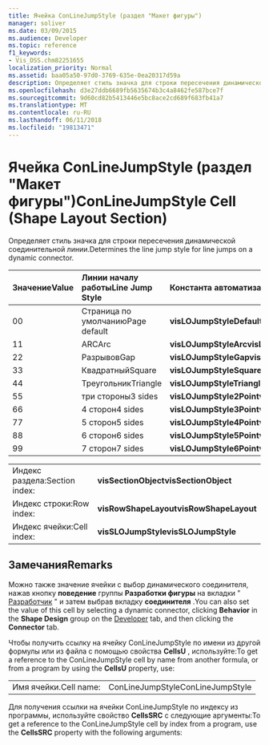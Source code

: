 ```yaml
---
title: Ячейка ConLineJumpStyle (раздел "Макет фигуры")
manager: soliver
ms.date: 03/09/2015
ms.audience: Developer
ms.topic: reference
f1_keywords:
- Vis_DSS.chm82251655
localization_priority: Normal
ms.assetid: baa05a50-97d0-3769-635e-0ea20317d59a
description: Определяет стиль значка для строки пересечения динамической соединительной линии.
ms.openlocfilehash: d3e27ddb6689fb5635674b3c4a8462fe587bce7f
ms.sourcegitcommit: 9d60cd82b5413446e5bc8ace2cd689f683fb41a7
ms.translationtype: MT
ms.contentlocale: ru-RU
ms.lasthandoff: 06/11/2018
ms.locfileid: "19813471"
---
```

# <a name="conlinejumpstyle-cell-shape-layout-section"></a><span data-ttu-id="4f52a-103">Ячейка ConLineJumpStyle (раздел "Макет фигуры")</span><span class="sxs-lookup"><span data-stu-id="4f52a-103">ConLineJumpStyle Cell (Shape Layout Section)</span></span>

<span data-ttu-id="4f52a-104">Определяет стиль значка для строки пересечения динамической соединительной линии.</span><span class="sxs-lookup"><span data-stu-id="4f52a-104">Determines the line jump style for line jumps on a dynamic connector.</span></span>
  
|<span data-ttu-id="4f52a-105">**Значение**</span><span class="sxs-lookup"><span data-stu-id="4f52a-105">**Value**</span></span>|<span data-ttu-id="4f52a-106">**Линии началу работы**</span><span class="sxs-lookup"><span data-stu-id="4f52a-106">**Line Jump Style**</span></span>|<span data-ttu-id="4f52a-107">**Константа автоматизации**</span><span class="sxs-lookup"><span data-stu-id="4f52a-107">**Automation constant**</span></span>|
|:-----|:-----|:-----|
|<span data-ttu-id="4f52a-108">0</span><span class="sxs-lookup"><span data-stu-id="4f52a-108">0</span></span>  <br/> |<span data-ttu-id="4f52a-109">Страница по умолчанию</span><span class="sxs-lookup"><span data-stu-id="4f52a-109">Page default</span></span>  <br/> |<span data-ttu-id="4f52a-110">**visLOJumpStyleDefault**</span><span class="sxs-lookup"><span data-stu-id="4f52a-110">**visLOJumpStyleDefault**</span></span> <br/> |
|<span data-ttu-id="4f52a-111">1</span><span class="sxs-lookup"><span data-stu-id="4f52a-111">1</span></span>  <br/> |<span data-ttu-id="4f52a-112">ARC</span><span class="sxs-lookup"><span data-stu-id="4f52a-112">Arc</span></span>  <br/> |<span data-ttu-id="4f52a-113">**visLOJumpStyleArc**</span><span class="sxs-lookup"><span data-stu-id="4f52a-113">**visLOJumpStyleArc**</span></span> <br/> |
|<span data-ttu-id="4f52a-114">2</span><span class="sxs-lookup"><span data-stu-id="4f52a-114">2</span></span>  <br/> |<span data-ttu-id="4f52a-115">Разрывов</span><span class="sxs-lookup"><span data-stu-id="4f52a-115">Gap</span></span>  <br/> |<span data-ttu-id="4f52a-116">**visLOJumpStyleGap**</span><span class="sxs-lookup"><span data-stu-id="4f52a-116">**visLOJumpStyleGap**</span></span> <br/> |
|<span data-ttu-id="4f52a-117">3</span><span class="sxs-lookup"><span data-stu-id="4f52a-117">3</span></span>  <br/> |<span data-ttu-id="4f52a-118">Квадратный</span><span class="sxs-lookup"><span data-stu-id="4f52a-118">Square</span></span>  <br/> |<span data-ttu-id="4f52a-119">**visLOJumpStyleSquare**</span><span class="sxs-lookup"><span data-stu-id="4f52a-119">**visLOJumpStyleSquare**</span></span> <br/> |
|<span data-ttu-id="4f52a-120">4</span><span class="sxs-lookup"><span data-stu-id="4f52a-120">4</span></span>  <br/> |<span data-ttu-id="4f52a-121">Треугольник</span><span class="sxs-lookup"><span data-stu-id="4f52a-121">Triangle</span></span>  <br/> |<span data-ttu-id="4f52a-122">**visLOJumpStyleTriangle**</span><span class="sxs-lookup"><span data-stu-id="4f52a-122">**visLOJumpStyleTriangle**</span></span> <br/> |
|<span data-ttu-id="4f52a-123">5</span><span class="sxs-lookup"><span data-stu-id="4f52a-123">5</span></span>  <br/> |<span data-ttu-id="4f52a-124">три стороны</span><span class="sxs-lookup"><span data-stu-id="4f52a-124">3 sides</span></span>  <br/> |<span data-ttu-id="4f52a-125">**visLOJumpStyle2Point**</span><span class="sxs-lookup"><span data-stu-id="4f52a-125">**visLOJumpStyle2Point**</span></span> <br/> |
|<span data-ttu-id="4f52a-126">6</span><span class="sxs-lookup"><span data-stu-id="4f52a-126">6</span></span>  <br/> |<span data-ttu-id="4f52a-127">4 сторон</span><span class="sxs-lookup"><span data-stu-id="4f52a-127">4 sides</span></span>  <br/> |<span data-ttu-id="4f52a-128">**visLOJumpStyle3Point**</span><span class="sxs-lookup"><span data-stu-id="4f52a-128">**visLOJumpStyle3Point**</span></span> <br/> |
|<span data-ttu-id="4f52a-129">7</span><span class="sxs-lookup"><span data-stu-id="4f52a-129">7</span></span>  <br/> |<span data-ttu-id="4f52a-130">5 сторон</span><span class="sxs-lookup"><span data-stu-id="4f52a-130">5 sides</span></span>  <br/> |<span data-ttu-id="4f52a-131">**visLOJumpStyle4Point**</span><span class="sxs-lookup"><span data-stu-id="4f52a-131">**visLOJumpStyle4Point**</span></span> <br/> |
|<span data-ttu-id="4f52a-132">8</span><span class="sxs-lookup"><span data-stu-id="4f52a-132">8</span></span>  <br/> |<span data-ttu-id="4f52a-133">6 сторон</span><span class="sxs-lookup"><span data-stu-id="4f52a-133">6 sides</span></span>  <br/> |<span data-ttu-id="4f52a-134">**visLOJumpStyle5Point**</span><span class="sxs-lookup"><span data-stu-id="4f52a-134">**visLOJumpStyle5Point**</span></span> <br/> |
|<span data-ttu-id="4f52a-135">9</span><span class="sxs-lookup"><span data-stu-id="4f52a-135">9</span></span>  <br/> |<span data-ttu-id="4f52a-136">7 сторон</span><span class="sxs-lookup"><span data-stu-id="4f52a-136">7 sides</span></span>  <br/> |<span data-ttu-id="4f52a-137">**visLOJumpStyle6Point**</span><span class="sxs-lookup"><span data-stu-id="4f52a-137">**visLOJumpStyle6Point**</span></span> <br/> |
   
|||
|:-----|:-----|
|<span data-ttu-id="4f52a-138">Индекс раздела:</span><span class="sxs-lookup"><span data-stu-id="4f52a-138">Section index:</span></span>  <br/> |<span data-ttu-id="4f52a-139">**visSectionObject**</span><span class="sxs-lookup"><span data-stu-id="4f52a-139">**visSectionObject**</span></span> <br/> |
|<span data-ttu-id="4f52a-140">Индекс строки:</span><span class="sxs-lookup"><span data-stu-id="4f52a-140">Row index:</span></span>  <br/> |<span data-ttu-id="4f52a-141">**visRowShapeLayout**</span><span class="sxs-lookup"><span data-stu-id="4f52a-141">**visRowShapeLayout**</span></span> <br/> |
|<span data-ttu-id="4f52a-142">Индекс ячейки:</span><span class="sxs-lookup"><span data-stu-id="4f52a-142">Cell index:</span></span>  <br/> |<span data-ttu-id="4f52a-143">**visSLOJumpStyle**</span><span class="sxs-lookup"><span data-stu-id="4f52a-143">**visSLOJumpStyle**</span></span> <br/> |
   
## <a name="remarks"></a><span data-ttu-id="4f52a-144">Замечания</span><span class="sxs-lookup"><span data-stu-id="4f52a-144">Remarks</span></span>

<span data-ttu-id="4f52a-145">Можно также значение ячейки с выбор динамического соединителя, нажав кнопку **поведение** группы **Разработки фигуры** на вкладки " [Разработчик](run-in-developer-mode-display-the-developer-tab.md) " и затем выбрав вкладку **соединителя** .</span><span class="sxs-lookup"><span data-stu-id="4f52a-145">You can also set the value of this cell by selecting a dynamic connector, clicking **Behavior** in the **Shape Design** group on the [Developer](run-in-developer-mode-display-the-developer-tab.md) tab, and then clicking the **Connector** tab.</span></span> 
  
<span data-ttu-id="4f52a-146">Чтобы получить ссылку на ячейку ConLineJumpStyle по имени из другой формулы или из файла с помощью свойства **CellsU** , используйте:</span><span class="sxs-lookup"><span data-stu-id="4f52a-146">To get a reference to the ConLineJumpStyle cell by name from another formula, or from a program by using the **CellsU** property, use:</span></span> 
  
|||
|:-----|:-----|
|<span data-ttu-id="4f52a-147">Имя ячейки.</span><span class="sxs-lookup"><span data-stu-id="4f52a-147">Cell name:</span></span>  <br/> |<span data-ttu-id="4f52a-148">ConLineJumpStyle</span><span class="sxs-lookup"><span data-stu-id="4f52a-148">ConLineJumpStyle</span></span>  <br/> |
   
<span data-ttu-id="4f52a-149">Для получения ссылки на ячейки ConLineJumpStyle по индексу из программы, используйте свойство **CellsSRC** с следующие аргументы:</span><span class="sxs-lookup"><span data-stu-id="4f52a-149">To get a reference to the ConLineJumpStyle cell by index from a program, use the **CellsSRC** property with the following arguments:</span></span> 
  

